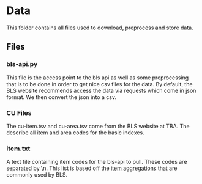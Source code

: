 # Data
This folder contains all files used to download, preprocess and store data.
## Files
### bls-api.py
This file is the access point to the bls api as well as some preprocessing that is to be done in order to get nice csv files for the data. By default, the BLS website recommends access the data via requests which come in json format. We then convert the json into a csv.
### CU Files
The cu-item.tsv and cu-area.tsv come from the BLS website at TBA. The describe all item and area codes for the basic indexes. 
### item.txt
A text file containing item codes for the bls-api to pull. These codes are separated by \\n. This list is based off the [item aggregations](https://www.bls.gov/cpi/additional-resources/cpi-item-aggregation.htm) that are commonly used by BLS.

